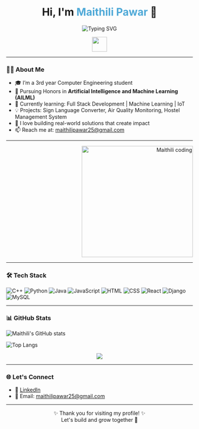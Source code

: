 <h1 align="center">
  Hi, I'm <span style="color:#4fa9d7;">Maithili Pawar</span> 👋
</h1>

<p align="center">
  <img src="https://readme-typing-svg.herokuapp.com?font=Fira+Code&weight=500&size=22&pause=1000&color=4FA9D7&center=true&vCenter=true&width=435&lines=AI%2FML+Honors+Student;Computer+Engineering+Student;Data+Science+Explorer;IoT+%7C+Web+Dev+Enthusiast;Always+Learning+Something+New" alt="Typing SVG" />
</p>

<p align="center">
  <img src="https://media.giphy.com/media/hvRJCLFzcasrR4ia7z/giphy.gif" width="40px" />
</p>


---

### 👩‍💻 About Me

- 🎓 I’m a 3rd year Computer Engineering student  
- 🤖 Pursuing Honors in **Artificial Intelligence and Machine Learning (AILML)**  
- 🌱 Currently learning: Full Stack Development | Machine Learning | IoT  
- 💡 Projects: Sign Language Converter, Air Quality Monitoring, Hostel Management System  
- 🚀 I love building real-world solutions that create impact  
- 📫 Reach me at: maithilipawar25@gmail.com  

---
<p align="right">
  <img src="https://github.com/05Maithili/05Maithili/main/image.gif" alt="Maithili coding" width="300"/>
</p>

---

### 🛠️ Tech Stack

![C++](https://img.shields.io/badge/C++-00599C?style=flat-square&logo=c%2B%2B&logoColor=white)
![Python](https://img.shields.io/badge/Python-3776AB?style=flat-square&logo=python&logoColor=white)
![Java](https://img.shields.io/badge/Java-ED8B00?style=flat-square&logo=java&logoColor=white)
![JavaScript](https://img.shields.io/badge/JavaScript-F7DF1E?style=flat-square&logo=javascript&logoColor=black)
![HTML](https://img.shields.io/badge/HTML5-e34c26?style=flat-square&logo=html5&logoColor=white)
![CSS](https://img.shields.io/badge/CSS3-264de4?style=flat-square&logo=css3&logoColor=white)
![React](https://img.shields.io/badge/React-20232a?style=flat-square&logo=react&logoColor=61DAFB)
![Django](https://img.shields.io/badge/Django-092e20?style=flat-square&logo=django&logoColor=white)
![MySQL](https://img.shields.io/badge/MySQL-4479A1?style=flat-square&logo=mysql&logoColor=white)
 

---

### 📊 GitHub Stats

![Maithili's GitHub stats](https://github-readme-stats.vercel.app/api?username=05Maithili&show_icons=true&theme=tokyonight)

![Top Langs](https://github-readme-stats.vercel.app/api/top-langs/?username=05Maithili&layout=compact&theme=tokyonight)

<p align="center">
  <img src="https://github-readme-streak-stats.herokuapp.com?user=05Maithili&theme=tokyonight&hide_border=true" />
</p>


---

### 🌐 Let's Connect

- 💼 [LinkedIn](https://www.linkedin.com/in/maithili-pawar2005/)  
- 📧 Email: maithilipawar25@gmail.com  

---

<p align="center">✨ Thank you for visiting my profile! ✨<br>Let's build and grow together 🚀</p>
 
